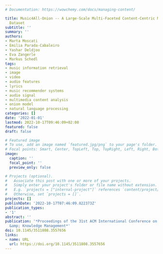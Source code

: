 ```yaml
---
# Documentation: https://wowchemy.com/docs/managing-content/

title: Music4All-Onion -- A Large-Scale Multi-Faceted Content-Centric Music Recommendation
  Dataset
subtitle: ''
summary: ''
authors:
- Marta Moscati
- Emilia Parada-Cabaleiro
- Yashar Deldjoo
- Eva Zangerle
- Markus Schedl
tags:
- music information retrieval
- image
- video
- audio features
- lyrics
- music recommender systems
- audio signal
- multimedia content analysis
- onion model
- natural language processing
categories: []
date: '2022-01-01'
lastmod: 2022-10-17T09:46:09+02:00
featured: false
draft: false

# Featured image
# To use, add an image named `featured.jpg/png` to your page's folder.
# Focal points: Smart, Center, TopLeft, Top, TopRight, Left, Right, BottomLeft, Bottom, BottomRight.
image:
  caption: ''
  focal_point: ''
  preview_only: false

# Projects (optional).
#   Associate this post with one or more of your projects.
#   Simply enter your project's folder or file name without extension.
#   E.g. `projects = ["internal-project"]` references `content/project/deep-learning/index.md`.
#   Otherwise, set `projects = []`.
projects: []
publishDate: '2022-10-17T07:46:09.822373Z'
publication_types:
- '1'
abstract: ''
publication: '*Proceedings of the 31st ACM International Conference on Information
  &amp; Knowledge Management*'
doi: 10.1145/3511808.3557656
links:
- name: URL
  url: https://doi.org/10.1145/3511808.3557656
---
```

